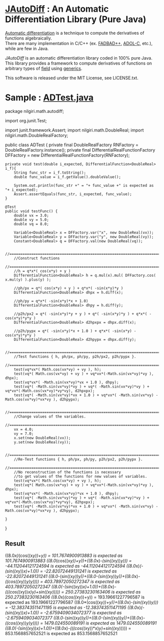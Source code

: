# [JAutoDiff](http://uniker9.github.com/JAutoDiff/) : An Automatic Differentiation Library (Pure Java)

[Automatic differentiation](http://en.wikipedia.org/wiki/Automatic_differentiation/) 
is a technique to compute the derivatives of functions algebraically.  
There are many implementation in C/C++ (ex. 
[FADBAD++](http://www.fadbad.com/fadbad.html), 
[ADOL-C](http://projects.coin-or.org/ADOL-C), etc.), while are few in Java.

*JAutoDiff* is an automatic differentiation library coded in 100%  pure Java.  
This library provides a framework to compute derivatives of functions 
on arbitrary types of [field](http://en.wikipedia.org/wiki/Field_\(mathematics\)) 
using [generics](http://en.wikipedia.org/wiki/Generics_in_Java).

This software is released under the MIT License, see LICENSE.txt.	

# Sample : [ADTest.java](https://github.com/uniker9/JAutoDiff/blob/master/JAutoDiff/test/nilgiri/math/autodiff/ADTest.java)

package nilgiri.math.autodiff;

import org.junit.Test;


import junit.framework.Assert;
import nilgiri.math.DoubleReal;
import nilgiri.math.DoubleRealFactory;

public class ADTest {
	private final DoubleRealFactory RNFactory = DoubleRealFactory.instance();
	private final DifferentialRealFunctionFactory<DoubleReal> DFFactory = new DifferentialRealFunctionFactory<DoubleReal>(RNFactory);

	private void test(double i_expected, DifferentialFunction<DoubleReal> i_f){
		String func_str = i_f.toString();
		double func_value = i_f.getValue().doubleValue();
		
		System.out.println(func_str +" = "+ func_value +" is expected as "+ i_expected);
		Assert.assertEquals(func_str, i_expected, func_value);
	}

	@Test
	public void testFunc() {
		double vx = 3.0;
		double vy = 5.0;
		double vq = 8.0;

		Variable<DoubleReal> x = DFFactory.var("x", new DoubleReal(vx));
		Variable<DoubleReal> y = DFFactory.var("y", new DoubleReal(vy));
		Constant<DoubleReal> q = DFFactory.val(new DoubleReal(vq));

		//================================================================================
		//Construct functions
		//================================================================================
		//h = q*x*( cos(x*y) + y )
		DifferentialFunction<DoubleReal> h = q.mul(x).mul( DFFactory.cos( x.mul(y) ).plus(y) );
		
		//ph/px = q*( cos(x*y) + y ) + q*x*( -sin(x*y)*y ) 
		DifferentialFunction<DoubleReal> dhpx = h.diff(x);

		//ph/py = q*x*( -sin(x*y)*x + 1.0) 
		DifferentialFunction<DoubleReal> dhpy = h.diff(y);
		
		//p2h/px2 = q*( -sin(x*y)*y + y ) + q*( -sin(x*y)*y ) + q*x*( -cos(x*y)*y*y ) 
		DifferentialFunction<DoubleReal> d2hpxpx = dhpx.diff(x);

		//p2h/pypx = q*( -sin(x*y)*x + 1.0 ) + q*x*( -sin(x*y) - cos(x*y)*y*y ) 
		DifferentialFunction<DoubleReal> d2hpypx = dhpx.diff(y);

		//================================================================================
		//Test functions { h, ph/px, ph/py, p2h/px2, p2h/pypx }.
		//================================================================================
		test(vq*vx*( Math.cos(vx*vy) + vy ), h);
		test(vq*( Math.cos(vx*vy) + vy ) + vq*vx*(-Math.sin(vx*vy)*vy ), dhpx);
		test(vq*vx*( -Math.sin(vx*vy)*vx + 1.0 ), dhpy);
		test(vq*( -Math.sin(vx*vy)*vy ) + vq*( -Math.sin(vx*vy)*vy ) + vq*vx*(-Math.cos(vx*vy)*vy*vy), d2hpxpx);
		test(vq*( -Math.sin(vx*vy)*vx + 1.0 ) + vq*vx*( -Math.sin(vx*vy) - Math.cos(vx*vy)*vx*vy ), d2hpypx);

		//================================================================================
		//Change values of the variables.
		//================================================================================
		vx = 4.0;
		vy = 7.0;
		x.set(new DoubleReal(vx));
		y.set(new DoubleReal(vy));

		//================================================================================
		//Re-Test functions { h, ph/px, ph/py, p2h/px2, p2h/pypx }.
		//================================================================================
		//No reconstruction of the functions is necessary 
		//to get values of the functions for new values of variables.
		test(vq*vx*( Math.cos(vx*vy) + vy ), h);
		test(vq*( Math.cos(vx*vy) + vy ) + vq*vx*(-Math.sin(vx*vy)*vy ), dhpx);
		test(vq*vx*( -Math.sin(vx*vy)*vx + 1.0 ), dhpy);
		test(vq*( -Math.sin(vx*vy)*vy ) + vq*( -Math.sin(vx*vy)*vy ) + vq*vx*(-Math.cos(vx*vy)*vy*vy), d2hpxpx);
		test(vq*( -Math.sin(vx*vy)*vx + 1.0 ) + vq*vx*( -Math.sin(vx*vy) - Math.cos(vx*vy)*vx*vy ), d2hpypx);

	}
}


## Result

((8.0*x)*(cos((x*y))+y)) = 101.7674900913883 is expected as 101.7674900913883
((8.0*(cos((x*y))+y))+((8.0*x)*-(sin((x*y))*y))) = -44.112044121724594 is expected as -44.112044121724594
((8.0*x)*(-(sin((x*y))*x)+1.0)) = -22.82072449131241 is expected as -22.82072449131241
((8.0*-(sin((x*y))*y))+((8.0*-(sin((x*y))*y))+((8.0*x)*-((cos((x*y))*y)*y)))) = 403.78972050272347 is expected as 403.78972050272347
((8.0*(-(sin((x*y))*x)+1.0))+((8.0*x)*-(((cos((x*y))*x)*y)+sin((x*y))))) = 250.27383230163406 is expected as 250.27383230163406
((8.0*x)*(cos((x*y))+y)) = 193.19661227796587 is expected as 193.19661227796587
((8.0*(cos((x*y))+y))+((8.0*x)*-(sin((x*y))*y))) = -12.383743511471195 is expected as -12.383743511471195
((8.0*x)*(-(sin((x*y))*x)+1.0)) = -2.6759409034072377 is expected as -2.6759409034072377
((8.0*-(sin((x*y))*y))+((8.0*-(sin((x*y))*y))+((8.0*x)*-((cos((x*y))*y)*y)))) = 1479.024550089191 is expected as 1479.024550089191
((8.0*(-(sin((x*y))*x)+1.0))+((8.0*x)*-(((cos((x*y))*x)*y)+sin((x*y))))) = 853.1568857652521 is expected as 853.1568857652521

